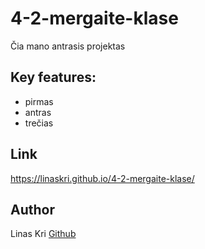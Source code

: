 # 4-2-mergaite-klase

Čia mano antrasis projektas

## Key features:

- pirmas
- antras
- trečias

## Link

https://linaskri.github.io/4-2-mergaite-klase/

## Author

Linas Kri [Github](https://github.com/LinasKri)